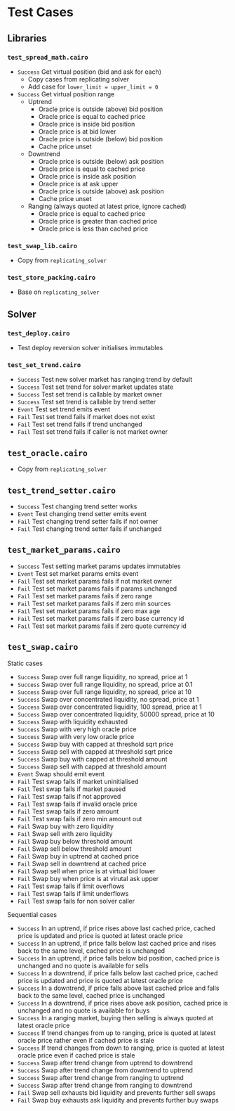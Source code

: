 # Test Cases

## Libraries

### `test_spread_math.cairo`

- `Success` Get virtual position (bid and ask for each)
  - Copy cases from replicating solver
  - Add case for `lower_limit = upper_limit = 0`
- `Success` Get virtual position range
  - Uptrend
    - Oracle price is outside (above) bid position
    - Oracle price is equal to cached price
    - Oracle price is inside bid position
    - Oracle price is at bid lower
    - Oracle price is outside (below) bid position
    - Cache price unset
  - Downtrend
    - Oracle price is outside (below) ask position
    - Oracle price is equal to cached price
    - Oracle price is inside ask position
    - Oracle price is at ask upper
    - Oracle price is outside (above) ask position
    - Cache price unset
  - Ranging (always quoted at latest price, ignore cached)
    - Oracle price is equal to cached price
    - Oracle price is greater than cached price
    - Oracle price is less than cached price

### `test_swap_lib.cairo`

- Copy from `replicating_solver`

### `test_store_packing.cairo`

- Base on `replicating_solver`

## Solver

### `test_deploy.cairo`

- Test deploy reversion solver initialises immutables

### `test_set_trend.cairo`

- `Success` Test new solver market has ranging trend by default
- `Success` Test set trend for solver market updates state
- `Success` Test set trend is callable by market owner
- `Success` Test set trend is callable by trend setter
- `Event` Test set trend emits event
- `Fail` Test set trend fails if market does not exist
- `Fail` Test set trend fails if trend unchanged
- `Fail` Test set trend fails if caller is not market owner

## `test_oracle.cairo`

- Copy from `replicating_solver`

## `test_trend_setter.cairo`

- `Success` Test changing trend setter works
- `Event` Test changing trend setter emits event
- `Fail` Test changing trend setter fails if not owner
- `Fail` Test changing trend setter fails if unchanged

## `test_market_params.cairo`

- `Success` Test setting market params updates immutables
- `Event` Test set market params emits event
- `Fail` Test set market params fails if not market owner
- `Fail` Test set market params fails if params unchanged
- `Fail` Test set market params fails if zero range
- `Fail` Test set market params fails if zero min sources
- `Fail` Test set market params fails if zero max age
- `Fail` Test set market params fails if zero base currency id
- `Fail` Test set market params fails if zero quote currency id

## `test_swap.cairo`

Static cases

- `Success` Swap over full range liquidity, no spread, price at 1
- `Success` Swap over full range liquidity, no spread, price at 0.1
- `Success` Swap over full range liquidity, no spread, price at 10
- `Success` Swap over concentrated liquidity, no spread, price at 1
- `Success` Swap over concentrated liquidity, 100 spread, price at 1
- `Success` Swap over concentrated liquidity, 50000 spread, price at 10
- `Success` Swap with liquidity exhausted
- `Success` Swap with very high oracle price
- `Success` Swap with very low oracle price
- `Success` Swap buy with capped at threshold sqrt price
- `Success` Swap sell with capped at threshold sqrt price
- `Success` Swap buy with capped at threshold amount
- `Success` Swap sell with capped at threshold amount
- `Event` Swap should emit event
- `Fail` Test swap fails if market uninitialised
- `Fail` Test swap fails if market paused
- `Fail` Test swap fails if not approved
- `Fail` Test swap fails if invalid oracle price
- `Fail` Test swap fails if zero amount
- `Fail` Test swap fails if zero min amount out
- `Fail` Swap buy with zero liquidity
- `Fail` Swap sell with zero liquidity
- `Fail` Swap buy below threshold amount
- `Fail` Swap sell below threshold amount
- `Fail` Swap buy in uptrend at cached price
- `Fail` Swap sell in downtrend at cached price
- `Fail` Swap sell when price is at virtual bid lower
- `Fail` Swap buy when price is at virutal ask upper
- `Fail` Test swap fails if limit overflows
- `Fail` Test swap fails if limit underflows
- `Fail` Test swap fails for non solver caller

Sequential cases

- `Success` In an uptrend, if price rises above last cached price, cached price is updated and price is quoted at latest oracle price
- `Success` In an uptrend, if price falls below last cached price and rises back to the same level, cached price is unchanged
- `Success` In an uptrend, if price falls below bid position, cached price is unchanged and no quote is available for sells
- `Success` In a downtrend, if price falls below last cached price, cached price is updated and price is quoted at latest oracle price
- `Success` In a downtrend, if price falls above last cached price and falls back to the same level, cached price is unchanged
- `Success` In a downtrend, if price rises above ask position, cached price is unchanged and no quote is available for buys
- `Success` In a ranging market, buying then selling is always quoted at latest oracle price
- `Success` If trend changes from up to ranging, price is quoted at latest oracle price rather even if cached price is stale
- `Success` If trend changes from down to ranging, price is quoted at latest oracle price even if cached price is stale
- `Success` Swap after trend change from uptrend to downtrend
- `Success` Swap after trend change from downtrend to uptrend
- `Success` Swap after trend change from ranging to uptrend
- `Success` Swap after trend change from ranging to downtrend
- `Fail` Swap sell exhausts bid liquidity and prevents further sell swaps
- `Fail` Swap buy exhausts ask liquidity and prevents further buy swaps
